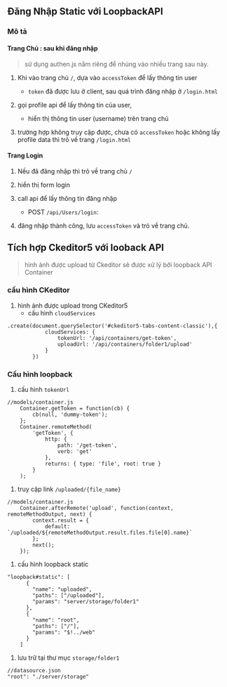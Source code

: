 
## Đăng Nhập Static với LoopbackAPI
### Mô tả

#### Trang Chủ : sau khi đăng nhập
> sử dụng authen.js nằm riêng để nhúng vào nhiều trang sau này.

1. Khi vào trang chủ `/`, dựa vào `accessToken` để lấy thông tin user
    - `token` đã được lưu ở client, sau quá trình đăng nhập ở `/login.html`
1. gọi profile api để lấy thông tin của user, 
    - hiển thị thông tin user (username) trên trang chủ

1. trường hợp không truy cập được, chưa có `accessToken` hoặc không lấy profile data thì trỏ về trang `/login.html`

    
#### Trang Login
1. Nếu đã đăng nhập thì trỏ về trang chủ `/`
1. hiển thị form login
1. call api để lấy thông tin đăng nhập 
    - POST `/api/Users/login`:  

1. đăng nhập thành công, lưu `accessToken` và trỏ về trang chủ.



## Tích hợp Ckeditor5 với looback API
> hình ảnh được upload từ Ckeditor sẽ được xử lý bởi loopback API Container

### cấu hình CKeditor

1. hình ảnh được upload trong CKeditor5
    - cấu hình `cloudServices`
```
.create(document.querySelector('#ckeditor5-tabs-content-classic'),{
            cloudServices: {
                tokenUrl: '/api/containers/get-token',
                uploadUrl: '/api/containers/folder1/upload'
            }
        })
```

### Cấu hình loopback
1. cấu hình `tokenUrl`

```
//models/container.js
    Container.getToken = function(cb) {
        cb(null, 'dummy-token');
    };
    Container.remoteMethod(
        'getToken', {
            http: {
                path: '/get-token',
                verb: 'get'
            },
            returns: { type: 'file', root: true }
        }
    );
```
1. truy cập link `/uploaded/{file_name}`
```
//models/container.js
    Container.afterRemote('upload', function(context, remoteMethodOutput, next) {
        context.result = {
            default: `/uploaded/${remoteMethodOutput.result.files.file[0].name}`
        };
        next();
    });
```

1. cấu hình loopback static
```
"loopback#static": [
      {
        "name": "uploaded",
        "paths": ["/uploaded"],
        "params": "server/storage/folder1"
      },
      {
        "name": "root",
        "paths": ["/"],
        "params": "$!../web"
      }
    ]
```

1. lưu trữ tại thư  mục `storage/folder1`
```
//datasource.json
"root": "./server/storage"
```




